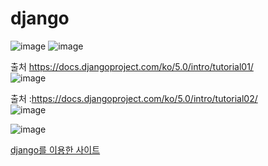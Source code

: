# django

![image](https://github.com/do04200611/django/assets/74278578/94770ea7-5a8a-42d1-b064-4b3ab164085f)
![image](https://github.com/do04200611/django/assets/74278578/4d9de052-e1dd-4b89-b6ec-f033b2ad022f)

출처 https://docs.djangoproject.com/ko/5.0/intro/tutorial01/ <br>
![image](https://github.com/do04200611/django/assets/74278578/7021392e-1348-4c93-b709-90128af283ab)

출처 :https://docs.djangoproject.com/ko/5.0/intro/tutorial02/ <Br>
![image](https://github.com/do04200611/django/assets/74278578/885a4999-cd90-49c4-8916-5cc9c5b529d5) <br>

![image](https://github.com/do04200611/django/assets/74278578/e9f8a646-1ed8-4a9e-a8ea-c684f061a51b)

<a href="http://127.0.0.1:8000/admin/">django를 이용한 사이트</a>
